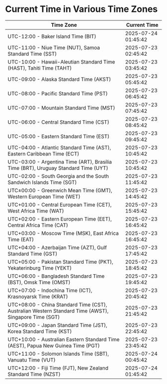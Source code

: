 # Current Time in Various Time Zones

| Time Zone | Current Time |
|-----------|--------------|
| UTC-12:00 - Baker Island Time (BIT) | 2025-07-24 01:45:42 |
| UTC-11:00 - Niue Time (NUT), Samoa Standard Time (SST) | 2025-07-23 02:45:42 |
| UTC-10:00 - Hawaii-Aleutian Standard Time (HAST), Tahiti Time (TAHT) | 2025-07-23 03:45:42 |
| UTC-09:00 - Alaska Standard Time (AKST) | 2025-07-23 05:45:42 |
| UTC-08:00 - Pacific Standard Time (PST) | 2025-07-23 06:45:42 |
| UTC-07:00 - Mountain Standard Time (MST) | 2025-07-23 07:45:42 |
| UTC-06:00 - Central Standard Time (CST) | 2025-07-23 08:45:42 |
| UTC-05:00 - Eastern Standard Time (EST) | 2025-07-23 09:45:42 |
| UTC-04:00 - Atlantic Standard Time (AST), Eastern Caribbean Time (ECT) | 2025-07-23 10:45:42 |
| UTC-03:00 - Argentina Time (ART), Brasília Time (BRT), Uruguay Standard Time (UYT) | 2025-07-23 10:45:42 |
| UTC-02:00 - South Georgia and the South Sandwich Islands Time (SGT) | 2025-07-23 11:45:42 |
| UTC±00:00 - Greenwich Mean Time (GMT), Western European Time (WET) | 2025-07-23 14:45:42 |
| UTC+01:00 - Central European Time (CET), West Africa Time (WAT) | 2025-07-23 15:45:42 |
| UTC+02:00 - Eastern European Time (EET), Central Africa Time (CAT) | 2025-07-23 16:45:42 |
| UTC+03:00 - Moscow Time (MSK), East Africa Time (EAT) | 2025-07-23 16:45:42 |
| UTC+04:00 - Azerbaijan Time (AZT), Gulf Standard Time (GST) | 2025-07-23 17:45:42 |
| UTC+05:00 - Pakistan Standard Time (PKT), Yekaterinburg Time (YEKT) | 2025-07-23 18:45:42 |
| UTC+06:00 - Bangladesh Standard Time (BST), Omsk Time (OMST) | 2025-07-23 19:45:42 |
| UTC+07:00 - Indochina Time (ICT), Krasnoyarsk Time (KRAT) | 2025-07-23 20:45:42 |
| UTC+08:00 - China Standard Time (CST), Australian Western Standard Time (AWST), Singapore Time (SGT) | 2025-07-23 21:45:42 |
| UTC+09:00 - Japan Standard Time (JST), Korea Standard Time (KST) | 2025-07-23 22:45:42 |
| UTC+10:00 - Australian Eastern Standard Time (AEST), Papua New Guinea Time (PGT) | 2025-07-23 23:45:42 |
| UTC+11:00 - Solomon Islands Time (SBT), Vanuatu Time (VUT) | 2025-07-24 00:45:42 |
| UTC+12:00 - Fiji Time (FJT), New Zealand Standard Time (NZST) | 2025-07-24 01:45:42 |
